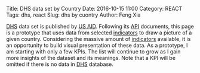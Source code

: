 Title: DHS data set by Country
Date: 2016-10-15 11:00
Category: REACT
Tags: dhs, react
Slug: dhs by cuontry
Author: Feng Xia

[DHS][] data set is published by [US AID][]. Following its [API][]
documents, this page is a prototype that
uses data from selected [indicators][]
to draw a picture of a given country.  Considering the massive
amount of [indicators][] available, it is an opportunity
to build visual presentation of these data. As a prototype,
I am starting with only a few KPIs. The list will continue
to grow as I gain more insights of the dataset and its meanings.
Note that a KPI will be
omitted if there is no data in [DHS][] database.

[dhs]: http://dhsprogram.com/data/
[us aid]: https://www.usaid.gov/
[api]: http://api.dhsprogram.com/#/index.html
[indicators]: http://api.dhsprogram.com/#/api-indicators.cfm

<div id="dhs"></div>

<script type="text/babel">

var randomId = function(){
    return "DHS"+(Math.random()*1e32).toString(12);
};

var CountryAlphabeticList = React.createClass({
    render: function(){
        var letter = this.props.letter;
        var setCountry = this.props.setCountry;
        var fields = this.props.countries.map(function(c){
            if (c.CountryName.startsWith(letter) || letter.toLowerCase()=="all"){
                return (
                    <li key={c.DHS_CountryCode} style={{marginTop:"0.7em"}}>
                    <button className="btn btn-default"
                        onClick={setCountry.bind(null,c.DHS_CountryCode)}
                    >
                        {c.CountryName} ({c.DHS_CountryCode})
                    </button>
                    </li>
                );
            }
        });

        return (
            <div>
                <h3>{this.props.letter}</h3>
                <ul className="list-inline">
                    {fields}
                </ul>
            </div>
        );
    }
});

var CountryBox = React.createClass({
    getInitialState: function(){
        return {
            countries: [],
            index: "A",
            loading: true
        }
    },
    componentWillMount: function(){
        var that = this;
        var apiUrl= "http://api.dhsprogram.com/rest/dhs/countries?returnFields=CountryName,DHS_CountryCode&f=json";

        // Get data
        j$.ajax({
            url: apiUrl,
            dataType: "json",
            method: "GET",
            success: function(resp){
                if ((typeof resp != "undefined") && resp){
                    that.setState({
                        countries: resp.Data,
                        loading: false
                    });
                }
            } // end of success
        });
    },
    setIndex: function(letter){
        this.setState({
            index: letter
        });
    },
    render: function(){
        var alphabet = "abcdefghijklmnopqrstuvwxyz".toUpperCase().split("");
        alphabet.unshift("All");
        var current = this.state.index;
        var setIndex = this.setIndex;
        var index = alphabet.map(function(letter){
            var highlight = current==letter?"myhighlight":"";
            return (
                <li key={letter} onClick={setIndex.bind(null,letter)}>
                    <a className={highlight}>{letter}</a>
                </li>
            );
        });
        return (
            <div className="page-header">
                {this.state.loading?
                    <i className="fa fa-spinner">Loading</i>
                : null}
                <ul className="list-inline">
                    {index}
                </ul>
                <CountryAlphabeticList
                    letter={this.state.index}
                    countries={this.state.countries}
                    setCountry={this.props.setCountry} />
            </div>
        );
    }
});

var RootBox = React.createClass({
    getInitialState: function(){
        return {
            countryCode: null,
            graphs: [{
                title: "Age-specific fertility rate for the three years preceding the survey, expressed per 1,000 women",
                indicators:[
                    "FE_FRTR_W_A15",
                    "FE_FRTR_W_A20",
                    "FE_FRTR_W_A25",
                    "FE_FRTR_W_A30",
                    "FE_FRTR_W_A35",
                    "FE_FRTR_W_A40",
                    "FE_FRTR_W_A45",
                ],
                type: "bar"
            },{
                title:"HIV prevalence among couples",
                indicators:[
                    "HA_HPAC_B_CPP",
                    "HA_HPAC_B_CPN",
                    "HA_HPAC_B_CNP",
                    "HA_HPAC_B_CNN"
                ],
                type: "pie"
            }]
        }
    },
    setCountry: function(code){
        this.setState({
            countryCode: code
        });
    },
    render: function(){
        var countryCode = this.state.countryCode;
        var graphs = this.state.graphs.map(function(g){
            var id = randomId();
            return (
                <D3GraphContainer
                    key={id}
                    countryCode={countryCode}
                    {...g}
                />
            );
        });
        return (
            <div>
                <CountryBox setCountry={this.setCountry} />
                {graphs}
            </div>
        );
    }
});

var D3GraphContainer = React.createClass({
    getInitialState: function(){
        return {
            countryCode: "",
            data: []
        }
    },
    getData:function(countryCode, indicators){
        // Set up URL
        var that = this;
        var baseUrl = "http://api.dhsprogram.com/rest/dhs/v4/data?";
        var queries = {
            "countryIds": countryCode,
            "indicatorIds": indicators.join(",")
        };
        var tmp = [];
        for (var key in queries){
            var val = queries[key];
            if (val && (val.length > 0)){
                tmp.push(key + "=" + val);
            }
        }
        var apiUrl = baseUrl+tmp.join("&");
        console.log(apiUrl);

        // Get data
        j$.ajax({
            url: apiUrl,
            dataType: "json",
            method: "GET",
            success: function(resp){
                if ((typeof resp != "undefined") && resp){
                    that.setState({
                        data: resp.Data,
                        countryCode: countryCode
                    });
                }
            } // end of success
        });
    },
    componentWillMount: function(){
        this.debounceGetData = _.debounce(function(countryCode, indicators){
            this.getData(countryCode, indicators);
        }, 500);
     },
    render: function(){
        // Update data if country code has changed
        if (this.props.countryCode && !_.isEqual(this.state.countryCode, this.props.countryCode)){
            this.debounceGetData(this.props.countryCode, this.props.indicators);
        }

        // Render graph
        if (this.props.type === "bar" && this.state.data.length){
            // container id
            var containerId = randomId();
            return (
                <div className="page-header">
                    <h3>
                        {this.props.countryCode}
                    </h3>
                    <D3GraphBox containerId={containerId}
                        data={this.state.data}
                        title={this.props.title}
                        type={this.props.type} />
                </div>
            );
        } else if (this.props.type === "pie" && this.state.data.length){
            var graphs = [];
            var data = this.state.data;

            // Regroup by year
            var tmp = {};
            for (var i=0; i<data.length;i++){
                var year = data[i].SurveyYear;
                if (tmp.hasOwnProperty(year)){
                    tmp[year].push(data[i])
                } else{
                    tmp[year] = [data[i]];
                }
            }
            for (year in tmp){
                var containerId = randomId();
                var title= [this.props.title, year].join(" -- ");

                graphs.push(
                <div key={randomId()} style={{display:"inline-block"}}>
                    <h3>
                        {this.props.countryCode}
                    </h3>
                    <D3GraphBox containerId={containerId}
                        data={tmp[year]}
                        title={title}
                        type={this.props.type} />
                </div>

                );
            }
            return (
                <div className="row my-multicol-2 page-header">
                    {graphs}
                </div>
            );
        }

        // Default
        return null;
    }
});

var D3GraphBox = React.createClass({
    getInitialState: function(){
        return {
            prevData: []
        }
    },
    cleanData:function(data){
        var tmp = data.slice(); // make a copy
        for (var i = 0; i<data.length; i++){
            tmp[i].SurveyYear = ""+tmp[i].SurveyYear;
        }
        return tmp;
    },
    makeViz: function(data){
        this.viz = d3plus.viz().container("#"+this.props.containerId)
            .data(this.cleanData(data))
            .type(this.props.type.toLowerCase())
            .id("Indicator")
            .color("Indicator")
            .text("Indicator")
            .y("Value")
            .x("SurveyYear")
            .size("Value")
            .draw();
    },
    componentDidMount: function(){
        // Initialize graph
        this.makeViz(this.props.data);

        // Set up data updater
        var that = this;
        this.debounceUpdate = _.debounce(function(data){
            that.viz.data(this.cleanData(data));
            that.viz.draw();
            // Save data
            that.setState({
                prevData: data
            });
        }, 200);
    },
    render: function(){
        // Update graph only when data has changed
        if (this.viz && !_.isEqual(this.state.prevData, this.props.data)){
            this.debounceUpdate(this.props.data);
        }
        return (
            <figure id={this.props.containerId} style={{minHeight:"500px"}}>
                <figcaption>{this.props.title}</figcaption>
            </figure>
        );
    }
});



ReactDOM.render(
    <RootBox />,
    document.getElementById("dhs")
);
</script>
